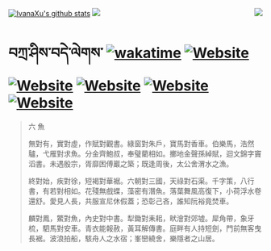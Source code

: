 [![IvanaXu's github stats](https://github-readme-stats.vercel.app/api?username=IvanaXu&theme=codeSTACKr)](https://github.com/anuraghazra/github-readme-stats)
<img align="right" src="https://github-readme-stats.vercel.app/api/top-langs/?username=IvanaXu&langs_count=8&theme=codeSTACKr" />
<img src="https://github-readme-stats.vercel.app/api/wakatime?username=IvanaXu&layout=compact&langs_count=8&theme=codeSTACKr&custom_title=Programming&nbsp;Times&nbsp;(Since&nbsp;Jul.29.2021)&range=all_time" />
# བཀྲ་ཤིས་བདེ་ལེགས་	[![wakatime](https://wakatime.com/badge/user/5043ee4a-e361-4607-9d47-d557f2005d05.svg)](https://wakatime.com/@5043ee4a-e361-4607-9d47-d557f2005d05)	[![Website](https://img.shields.io/website?label=&up_color=orange&up_message=Tianchi&url=https%3A%2F%2Fshields.io)](https://tianchi.aliyun.com/home/science/scienceDetail?userId=1095279182618)	[![Website](https://img.shields.io/website?label=&up_color=green&up_message=Yuque&url=https%3A%2F%2Fshields.io)](https://www.yuque.com/ivanaxu)	[![Website](https://img.shields.io/website?label=&up_color=yellow&up_message=Leetcode&url=https%3A%2F%2Fshields.io)](https://leetcode.cn/u/ivanaxu)	[![Website](https://img.shields.io/website?label=&up_color=violet&up_message=AIstudio&url=https%3A%2F%2Fshields.io)](https://aistudio.baidu.com/aistudio/personalcenter/thirdview/979775)	[![Website](https://img.shields.io/website?label=&up_color=red&up_message=Gitee&url=https%3A%2F%2Fshields.io)](https://gitee.com/IvanaXu)
> 六 魚
> 
> 無對有，實對虛，作賦對觀書。綠窗對朱戶，寶馬對香車。伯樂馬，浩然驢，弋雁對求魚。分金齊鮑叔，奉璧藺相如。擲地金聲孫綽賦，迴文錦字竇滔書。未遇殷宗，胥靡困傅巖之築；既逢周後，太公舍渭水之漁。
> 
> 終對始，疾對徐，短褐對華裾。六朝對三國，天祿對石渠。千字策，八行書，有若對相如。花殘無戲蝶，藻密有潛魚。落葉舞風高復下，小荷浮水卷還舒。愛見人長，共服宣尼休假蓋；恐彰己吝，誰知阮裕竟焚車。
> 
> 麟對鳳，鱉對魚，內史對中書。犁鋤對耒耜，畎澮對郊墟。犀角帶，象牙梳，駟馬對安車。青衣能報赦，黃耳解傳書。庭畔有人持短劍，門前無客曳長裾。波浪拍船，駭舟人之水宿；峯巒繞舍，樂隱者之山居。
>
